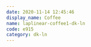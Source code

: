 ```yaml
---
date: 2020-11-14 12:45:46
display_name: Coffee
name: laplinear-coffee1-dk-ln
code: e915
category: dk-ln
---
```

